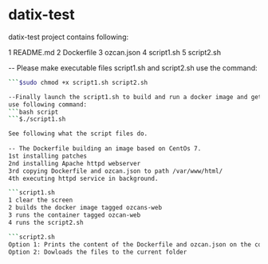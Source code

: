 # datix-test

datix-test project contains following:

1 README.md 
2 Dockerfile
3 ozcan.json
4 script1.sh
5 script2.sh

-- Please make executable files script1.sh and script2.sh use the command:
```bash script
```$sudo chmod +x script1.sh script2.sh

--Finally launch the script1.sh to build and run a docker image and get back the Dockerfile and ozcan.json
use following command:
```bash script
```$./script1.sh

See following what the script files do.
 
-- The Dockerfile building an image based on CentOs 7.
1st installing patches
2nd installing Apache httpd webserver
3rd copying Dockerfile and ozcan.json to path /var/www/html/
4th executing httpd service in background.

```script1.sh
1 clear the screen
2 builds the docker image tagged ozcans-web
3 runs the container tagged ozcan-web
4 runs the script2.sh

```script2.sh 
Option 1: Prints the content of the Dockerfile and ozcan.json on the console.
Option 2: Dowloads the files to the current folder
